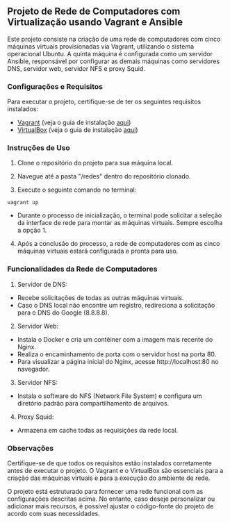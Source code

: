## Projeto de Rede de Computadores com Virtualização usando Vagrant e Ansible

Este projeto consiste na criação de uma rede de computadores com cinco máquinas virtuais provisionadas via Vagrant, utilizando o sistema operacional Ubuntu. A quinta máquina é configurada como um servidor Ansible, responsável por configurar as demais máquinas como servidores DNS, servidor web, servidor NFS e proxy Squid.

### Configurações e Requisitos

Para executar o projeto, certifique-se de ter os seguintes requisitos instalados:

- [Vagrant](https://www.vagrantup.com/) (veja o guia de instalação [aqui](https://learn.hashicorp.com/tutorials/vagrant/getting-started-install))
- [VirtualBox](https://www.virtualbox.org/) (veja o guia de instalação [aqui](https://www.virtualbox.org/wiki/Downloads))

### Instruções de Uso

1. Clone o repositório do projeto para sua máquina local.

2. Navegue até a pasta "/redes" dentro do repositório clonado.

3. Execute o seguinte comando no terminal:

``` vagrant up ```


- Durante o processo de inicialização, o terminal pode solicitar a seleção da interface de rede para montar as máquinas virtuais. Sempre escolha a opção 1.

4. Após a conclusão do processo, a rede de computadores com as cinco máquinas virtuais estará configurada e pronta para uso.

### Funcionalidades da Rede de Computadores

1. Servidor de DNS:
- Recebe solicitações de todas as outras máquinas virtuais.
- Caso o DNS local não encontre um registro, redireciona a solicitação para o DNS do Google (8.8.8.8).

2. Servidor Web:
- Instala o Docker e cria um contêiner com a imagem mais recente do Nginx.
- Realiza o encaminhamento de porta com o servidor host na porta 80.
- Para visualizar a página inicial do Nginx, acesse http://localhost:80 no navegador.

3. Servidor NFS:
- Instala o software do NFS (Network File System) e configura um diretório padrão para compartilhamento de arquivos.

4. Proxy Squid:
- Armazena em cache todas as requisições da rede local.

### Observações

Certifique-se de que todos os requisitos estão instalados corretamente antes de executar o projeto. O Vagrant e o VirtualBox são essenciais para a criação das máquinas virtuais e para a execução do ambiente de rede.

O projeto está estruturado para fornecer uma rede funcional com as configurações descritas acima. No entanto, caso deseje personalizar ou adicionar mais recursos, é possível ajustar o código-fonte do projeto de acordo com suas necessidades.
